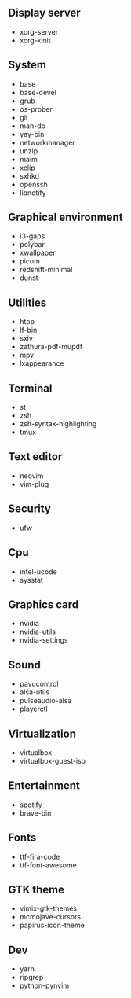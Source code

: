 ## Display server
* xorg-server
* xorg-xinit

## System
* base
* base-devel
* grub
* os-prober
* git
* man-db
* yay-bin
* networkmanager
* unzip
* maim
* xclip
* sxhkd
* openssh
* libnotify

## Graphical environment
* i3-gaps
* polybar
* xwallpaper
* picom
* redshift-minimal
* dunst

## Utilities
* htop
* lf-bin
* sxiv
* zathura-pdf-mupdf
* mpv
* lxappearance

## Terminal
* st
* zsh
* zsh-syntax-highlighting
* tmux

## Text editor
* neovim
* vim-plug

## Security
* ufw

## Cpu
* intel-ucode
* sysstat

## Graphics card
* nvidia
* nvidia-utils
* nvidia-settings

## Sound
* pavucontrol
* alsa-utils
* pulseaudio-alsa
* playerctl

## Virtualization
* virtualbox
* virtualbox-guest-iso

## Entertainment
* spotify
* brave-bin

## Fonts
* ttf-fira-code
* ttf-font-awesome

## GTK theme
* vimix-gtk-themes
* mcmojave-cursors
* papirus-icon-theme

## Dev
* yarn
* ripgrep
* python-pynvim
